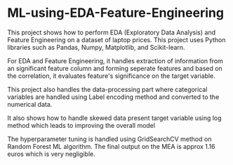 # ML-using-EDA-Feature-Engineering

This project shows how to perform EDA (Exploratory Data Analysis) and Feature Engineering on a dataset of laptop prices. This project uses Python libraries such as Pandas, Numpy, Matplotlib, and Scikit-learn. 

For EDA and Feature Engineering, it handles extraction of information from an significant feature column and forming seperate features and based on the correlation, it evaluates feature's significance on the target variable.

This project also handles the data-processing part where categorical variables are handled using Label encoding method and converted to the numerical data.

It also shows how to handle skewed data present target variable using log method which leads to improving the overall model

The hyperparameter tuning is handled using GridSearchCV method on Random Forest ML algorithm. The final output on the MEA is approx 1.16 euros which is very negligible.
